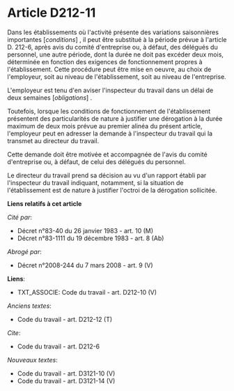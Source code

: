 # Article D212-11

Dans les établissements où l'activité présente des variations saisonnières importantes [*conditions*] , il peut être
substitué à la période prévue à l'article D. 212-6, après avis du comité d'entreprise ou, à défaut, des délégués du
personnel, une autre période, dont la durée ne doit pas excéder deux mois, déterminée en fonction des exigences de
fonctionnement propres à l'établissement. Cette procédure peut être mise en oeuvre, au choix de l'employeur, soit au niveau
de l'établissement, soit au niveau de l'entreprise.

L'employeur est tenu d'en aviser l'inspecteur du travail dans un délai de deux semaines [*obligations*] .

Toutefois, lorsque les conditions de fonctionnement de l'établissement présentent des particularités de nature à justifier
une dérogation à la durée maximum de deux mois prévue au premier alinéa du présent article, l'employeur peut en adresser la
demande à l'inspecteur du travail qui la transmet au directeur du travail.

Cette demande doit être motivée et accompagnée de l'avis du comité d'entreprise ou, à défaut, de celui des délégués du
personnel.

Le directeur du travail prend sa décision au vu d'un rapport établi par l'inspecteur du travail indiquant, notamment, si la
situation de l'établissement est de nature à justifier l'octroi de la dérogation sollicitée.

**Liens relatifs à cet article**

_Cité par_:

  - Décret n°83-40 du 26 janvier 1983 - art. 10 (M)
  - Décret n°83-1111 du 19 décembre 1983 - art. 8 (Ab)

_Abrogé par_:

  - Décret n°2008-244 du 7 mars 2008 - art. 9 (V)

**Liens**:

  - TXT_ASSOCIE: Code du travail - art. D212-10 (V)

_Anciens textes_:

  - Code du travail - art. D212-12 (T)

_Cite_:

  - Code du travail - art. D212-6

_Nouveaux textes_:

  - Code du travail - art. D3121-10 (V)
  - Code du travail - art. D3121-14 (V)
